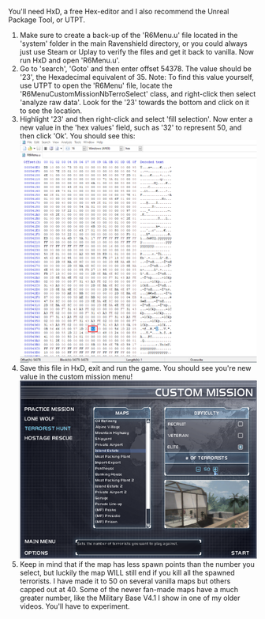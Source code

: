 You'll need HxD, a free Hex-editor and I also recommend the Unreal Package Tool, or UTPT.

1. Make sure to create a back-up of the 'R6Menu.u' file located in the 'system' folder in the main Ravenshield directory, or you could always just use Steam or Uplay to verify the files and get it back to vanilla. Now run HxD and open 'R6Menu.u'.
2. Go to 'search', 'Goto' and then enter offset 54378. The value should be '23', the Hexadecimal equivalent of 35.
Note: To find this value yourself, use UTPT to open the 'R6Menu' file, locate the 'R6MenuCustomMissionNbTerroSelect' class, and right-click then select 'analyze raw data'. Look for the '23' towards the bottom and click on it to see the location.
3. Highlight '23' and then right-click and select 'fill selection'. Now enter a new value in the 'hex values' field, such as '32' to represent 50, and then click 'Ok'. You should see this:  
![HxD](../Images/HxD01.png)  
4. Save this file in HxD, exit and run the game. You should see you're new value in the custom mission menu!  
![Custom Mission Menu](../Images/CustomMission50Hack.png)  
5. Keep in mind that if the map has less spawn points than the number you select, but luckily the map WILL still end if you kill all the spawned terrorists. I have made it to 50 on several vanilla maps but others capped out at 40. Some of the newer fan-made maps have a much greater number, like the Military Base V4.1 I show in one of my older videos. You'll have to experiment.  





